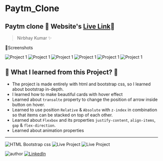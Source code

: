 # Paytm_Clone
## Paytm clone 🚀 Website's [Live Link](https://paytm-clonebynk.netlify.app/)🔗
>Nirbhay Kumar ✨

📸Screenshots

![Project 1](./Screenshots/Screenshot(504).png)
![Project 1](./Screenshots/Screenshot(505).png)
![Project 1](./Screenshots/Screenshot(506).png)
![Project 1](./Screenshots/Screenshot(507).png)
![Project 1](./Screenshots/Screenshot(508).png)
![Project 1](./Screenshots/Screenshot(509).png)



## 📌 What I learned from this Project? 📝 
- The project is made entirely with html and bootstrap css, so I learned about bootstrap in-depth.
- I learned how to make beautiful cards with hover effect 
- Learned about `transalte` property to change the position of arrow inside button on hover.
- Learned to use position `Relative` & `Absolute` with `z-index` in combination so that items can be stacked on top of each other.
- Learned about `Flexbox` and its properties `justify-content`, `align-items`, `gap` & `flex-direction`.
- Learned about animation properties

---

![HTML Bootstrap css](https://img.shields.io/badge/HTML-BOOTSTRAP--CSS-orange)
![Live Project](https://img.shields.io/badge/Responsive-yes-ecff19)
![Live Project](https://img.shields.io/badge/Deployed-yes-38B2AC)


![author](https://img.shields.io/badge/author-Nirbhay--Kumar-blue)
[![LinkedIn](https://img.shields.io/badge/LinkedIn-Connect-blue)](https://www.linkedin.com/in/https://www.linkedin.com/in/nirbhaykrmuj/)
